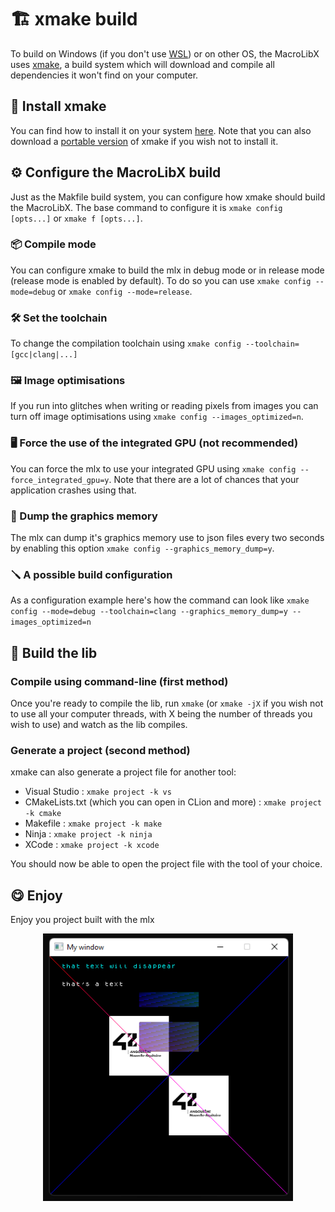 # 🏗️ xmake build
To build on Windows (if you don't use [WSL](https://learn.microsoft.com/en-us/windows/wsl/install)) or on other OS, the MacroLibX uses [xmake](https://xmake.io), a build system which will download and compile all dependencies it won't find on your computer.

## 💾 Install xmake
You can find how to install it on your system [here](https://xmake.io/#/guide/installation). Note that you can also download a [portable version](https://github.com/xmake-io/xmake/releases) of xmake if you wish not to install it.

## ⚙️ Configure the MacroLibX build
Just as the Makfile build system, you can configure how xmake should build the MacroLibX. The base command to configure it is `xmake config [opts...]` or `xmake f [opts...]`.

### 📦 Compile mode
You can configure xmake to build the mlx in debug mode or in release mode (release mode is enabled by default). To do so you can use `xmake config --mode=debug` or `xmake config --mode=release`.

### 🛠️ Set the toolchain
To change the compilation toolchain using `xmake config --toolchain=[gcc|clang|...]`

### 🖼️ Image optimisations
If you run into glitches when writing or reading pixels from images you can turn off image optimisations using `xmake config --images_optimized=n`.

### 🖥️ Force the use of the integrated GPU (not recommended)
You can force the mlx to use your integrated GPU using `xmake config --force_integrated_gpu=y`. Note that there are a lot of chances that your application crashes using that.

### 💽 Dump the graphics memory
The mlx can dump it's graphics memory use to json files every two seconds by enabling this option `xmake config --graphics_memory_dump=y`.

### 🪛 A possible build configuration
As a configuration example here's how the command can look like `xmake config --mode=debug --toolchain=clang --graphics_memory_dump=y --images_optimized=n`

## 🚧 Build the lib

### Compile using command-line (first method)
Once you're ready to compile the lib, run `xmake` (or `xmake -jX` if you wish not to use all your computer threads, with X being the number of threads you wish to use) and watch as the lib compiles.

### Generate a project (second method)
xmake can also generate a project file for another tool:
* Visual Studio : `xmake project -k vs`
* CMakeLists.txt (which you can open in CLion and more) : `xmake project -k cmake`
* Makefile : `xmake project -k make`
* Ninja : `xmake project -k ninja`
* XCode : `xmake project -k xcode`

You should now be able to open the project file with the tool of your choice.

## 😋 Enjoy
Enjoy you project built with the mlx
<p align="center">
    <img src="./res/screenshot_test_windows.png" alt="drawing" width="400"/>
</p>